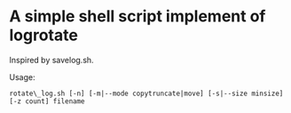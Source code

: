 # A simple shell script implement of logrotate

Inspired by savelog.sh.

Usage:

```
rotate\_log.sh [-n] [-m|--mode copytruncate|move] [-s|--size minsize] [-z count] filename
``````
